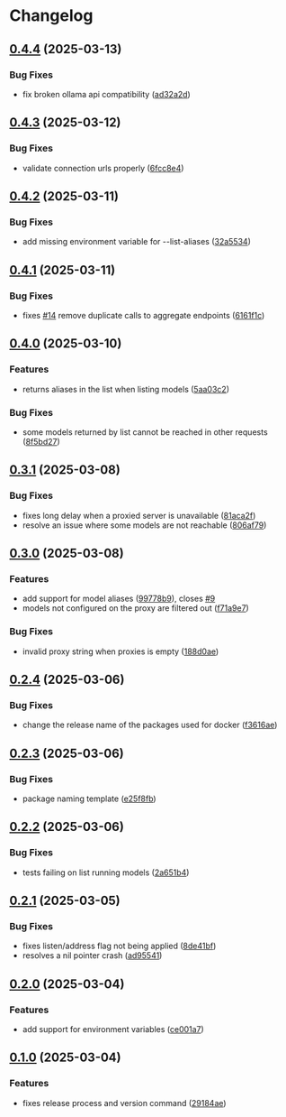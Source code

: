# Changelog

## [0.4.4](https://github.com/slawo/gollamas/compare/v0.4.3...v0.4.4) (2025-03-13)


### Bug Fixes

* fix broken ollama api compatibility ([ad32a2d](https://github.com/slawo/gollamas/commit/ad32a2df37b009937108ef353afd19e2b5f53744))

## [0.4.3](https://github.com/slawo/gollamas/compare/v0.4.2...v0.4.3) (2025-03-12)


### Bug Fixes

* validate connection urls properly ([6fcc8e4](https://github.com/slawo/gollamas/commit/6fcc8e4e3bd98c4b9ff295f9a4a73848387fb6af))

## [0.4.2](https://github.com/slawo/gollamas/compare/v0.4.1...v0.4.2) (2025-03-11)


### Bug Fixes

* add missing environment variable for --list-aliases ([32a5534](https://github.com/slawo/gollamas/commit/32a55344de4c1ff4b299a73d5e6899b2dcf03939))

## [0.4.1](https://github.com/slawo/gollamas/compare/v0.4.0...v0.4.1) (2025-03-11)


### Bug Fixes

* fixes [#14](https://github.com/slawo/gollamas/issues/14) remove duplicate calls to aggregate endpoints ([6161f1c](https://github.com/slawo/gollamas/commit/6161f1c6e72221157d5d199bb0763a8f9a61aa4c))

## [0.4.0](https://github.com/slawo/gollamas/compare/v0.3.1...v0.4.0) (2025-03-10)


### Features

* returns aliases in the list when listing models ([5aa03c2](https://github.com/slawo/gollamas/commit/5aa03c2ef41f04b29a0e22c47036204e6fdc1d23))


### Bug Fixes

* some models returned by list cannot be reached in other requests ([8f5bd27](https://github.com/slawo/gollamas/commit/8f5bd27d9bd086bbfb56399c8451fd4f87a619da))

## [0.3.1](https://github.com/slawo/gollamas/compare/v0.3.0...v0.3.1) (2025-03-08)


### Bug Fixes

* fixes long delay when a proxied server is unavailable ([81aca2f](https://github.com/slawo/gollamas/commit/81aca2f85e2db47313a67e70ee685c31b74f1e3d))
* resolve an issue where some models are not reachable ([806af79](https://github.com/slawo/gollamas/commit/806af795bdaabc5a06e18312a5fe084a887eb930))

## [0.3.0](https://github.com/slawo/gollamas/compare/v0.2.4...v0.3.0) (2025-03-08)


### Features

* add support for model aliases ([99778b9](https://github.com/slawo/gollamas/commit/99778b9a983e206c8931b00252c10e07b6ffb4e8)), closes [#9](https://github.com/slawo/gollamas/issues/9)
* models not configured on the proxy are filtered out ([f71a9e7](https://github.com/slawo/gollamas/commit/f71a9e71848c2658d909d0090de173bda9a4df69))


### Bug Fixes

* invalid proxy string when proxies is empty ([188d0ae](https://github.com/slawo/gollamas/commit/188d0ae0512caf8f8bb83acb86042fde3c6880f6))

## [0.2.4](https://github.com/slawo/gollamas/compare/v0.2.3...v0.2.4) (2025-03-06)


### Bug Fixes

* change the release name of the packages used for docker ([f3616ae](https://github.com/slawo/gollamas/commit/f3616aef74024d29f36f19a7f3ec7d6bd761ff8a))

## [0.2.3](https://github.com/slawo/gollamas/compare/v0.2.2...v0.2.3) (2025-03-06)


### Bug Fixes

* package naming template ([e25f8fb](https://github.com/slawo/gollamas/commit/e25f8fb171dd2db4af27022227ee12ff92f8f37e))

## [0.2.2](https://github.com/slawo/gollamas/compare/v0.2.1...v0.2.2) (2025-03-06)


### Bug Fixes

* tests failing on list running models ([2a651b4](https://github.com/slawo/gollamas/commit/2a651b415b84e0c5266bc6e2ce93e2a96a96362e))

## [0.2.1](https://github.com/slawo/gollamas/compare/v0.2.0...v0.2.1) (2025-03-05)


### Bug Fixes

* fixes listen/address flag not being applied ([8de41bf](https://github.com/slawo/gollamas/commit/8de41bf8c6f4c7dca82f4f8c64c20d2d4c77bf43))
* resolves a nil pointer crash ([ad95541](https://github.com/slawo/gollamas/commit/ad955414579d0982bad215b3ca50c08ce801e6c3))

## [0.2.0](https://github.com/slawo/gollamas/compare/v0.1.0...v0.2.0) (2025-03-04)


### Features

* add support for environment variables ([ce001a7](https://github.com/slawo/gollamas/commit/ce001a76910c6a0e4022cac7d569eda46f3e1e02))

## [0.1.0](https://github.com/slawo/gollamas/compare/v0.0.1...v0.1.0) (2025-03-04)


### Features

* fixes release process and version command ([29184ae](https://github.com/slawo/gollamas/commit/29184aea11b50eb0de4bbd76a488861ccc6e1b30))
